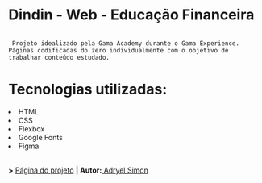 # Dindin - Web - Educação Financeira

<img src="https://camo.githubusercontent.com/91b488bc0fabda92fdad631543baadfe184f7f856c5c6077b7e609121a50220f/68747470733a2f2f7331302e67696679752e636f6d2f696d616765732f446f63756d656e742d616e642d342d6d6f72652d70616765732d2d2d506572736f6e616c2d2d2d4d6963726f736f66745f2d456467652d323032322d30322d32372d30322d32372d32372e676966"
    alt="">
    
     Projeto idealizado pela Gama Academy durante o Gama Experience. Páginas codificadas do zero individualmente com o objetivo de trabalhar conteúdo estudado.
    
    
# Tecnologias utilizadas:
<li>HTML</li>
<li>CSS</li>
<li>Flexbox</li>
<li>Google Fonts</li>
<li>Figma</li>
<br>

<b>></b> <a href="https://alchemist-developer.github.io/dindin/">Página do projeto</a></b> 
<b>| Autor:</b><a href="https://linkedin.com/in/adryelsimon"> Adryel Simon</a><br>
